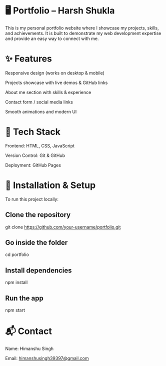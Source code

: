 # 🖥️ Portfolio – Harsh Shukla

This is my personal portfolio website where I showcase my projects, skills, and achievements.
It is built to demonstrate my web development expertise and provide an easy way to connect with me.

# ✨ Features

Responsive design (works on desktop & mobile)

Projects showcase with live demos & GitHub links

About me section with skills & experience

Contact form / social media links

Smooth animations and modern UI

# 🚀 Tech Stack

Frontend: HTML, CSS, JavaScript

Version Control: Git & GitHub

Deployment: GitHub Pages


# 🔧 Installation & Setup

To run this project locally:

## Clone the repository
git clone https://github.com/your-username/portfolio.git

## Go inside the folder
cd portfolio

## Install dependencies
npm install

## Run the app
npm start

# 📬 Contact

Name: Himanshu Singh

Email: himanshusingh39397@gmail.com
